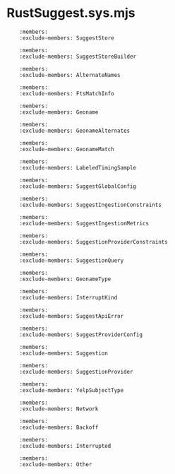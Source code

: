 # RustSuggest.sys.mjs

```{js:autoclass} RustSuggest.sys.SuggestStore
    :members:
    :exclude-members: SuggestStore
```
```{js:autoclass} RustSuggest.sys.SuggestStoreBuilder
    :members:
    :exclude-members: SuggestStoreBuilder
```
```{js:autoclass} RustSuggest.sys.AlternateNames
    :members:
    :exclude-members: AlternateNames
```
```{js:autoclass} RustSuggest.sys.FtsMatchInfo
    :members:
    :exclude-members: FtsMatchInfo
```
```{js:autoclass} RustSuggest.sys.Geoname
    :members:
    :exclude-members: Geoname
```
```{js:autoclass} RustSuggest.sys.GeonameAlternates
    :members:
    :exclude-members: GeonameAlternates
```
```{js:autoclass} RustSuggest.sys.GeonameMatch
    :members:
    :exclude-members: GeonameMatch
```
```{js:autoclass} RustSuggest.sys.LabeledTimingSample
    :members:
    :exclude-members: LabeledTimingSample
```
```{js:autoclass} RustSuggest.sys.SuggestGlobalConfig
    :members:
    :exclude-members: SuggestGlobalConfig
```
```{js:autoclass} RustSuggest.sys.SuggestIngestionConstraints
    :members:
    :exclude-members: SuggestIngestionConstraints
```
```{js:autoclass} RustSuggest.sys.SuggestIngestionMetrics
    :members:
    :exclude-members: SuggestIngestionMetrics
```
```{js:autoclass} RustSuggest.sys.SuggestionProviderConstraints
    :members:
    :exclude-members: SuggestionProviderConstraints
```
```{js:autoclass} RustSuggest.sys.SuggestionQuery
    :members:
    :exclude-members: SuggestionQuery
```
```{js:autoclass} RustSuggest.sys.GeonameType
    :members:
    :exclude-members: GeonameType
```
```{js:autoclass} RustSuggest.sys.InterruptKind
    :members:
    :exclude-members: InterruptKind
```
```{js:autoclass} RustSuggest.sys.SuggestApiError
    :members:
    :exclude-members: SuggestApiError
```
```{js:autoclass} RustSuggest.sys.SuggestProviderConfig
    :members:
    :exclude-members: SuggestProviderConfig
```
```{js:autoclass} RustSuggest.sys.Suggestion
    :members:
    :exclude-members: Suggestion
```
```{js:autoclass} RustSuggest.sys.SuggestionProvider
    :members:
    :exclude-members: SuggestionProvider
```
```{js:autoclass} RustSuggest.sys.YelpSubjectType
    :members:
    :exclude-members: YelpSubjectType
```
```{js:autoclass} RustSuggest.sys.Network
    :members:
    :exclude-members: Network
```
```{js:autoclass} RustSuggest.sys.Backoff
    :members:
    :exclude-members: Backoff
```
```{js:autoclass} RustSuggest.sys.Interrupted
    :members:
    :exclude-members: Interrupted
```
```{js:autoclass} RustSuggest.sys.Other
    :members:
    :exclude-members: Other
```
```{js:autofunction} RustSuggest.sys.rawSuggestionUrlMatches
```
